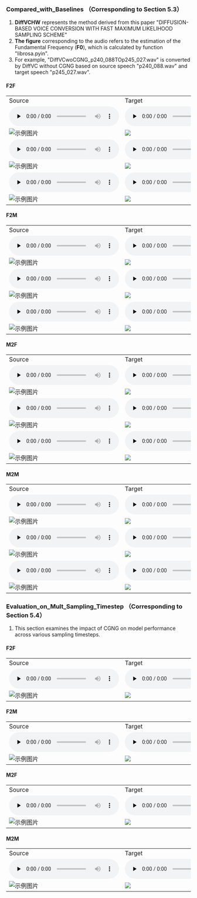 ### Compared_with_Baselines （Corresponding to Section 5.3）
1. **DiffVCHW** represents the method derived from this paper "DIFFUSION-BASED VOICE CONVERSION WITH FAST MAXIMUM LIKELIHOOD SAMPLING SCHEME"
2. **The figure** corresponding to the audio refers to the estimation of the Fundamental Frequency (**F0**), which is calculated by function "librosa.pyin".
3. For example, "DiffVCwoCGNG_p240_088TOp245_027.wav" is converted by DiffVC without CGNG based on source speech "p240_088.wav" and target speech "p245_027.wav".

#### F2F
<table>
   <tr>
      <td>Source</td>
      <td>Target</td>
      <td>AdaINVC</td>
      <td>AgaINVC</td>
      <td>FragmentVC</td>
      <td>MAE-VC</td>
      <td>DiffVCHW</td>
      <td>DiffVCwoCGNG</td>
      <td>DiffVC</td>
   </tr>
   <tr>
      <td><audio id="audio" controls="" preload="none"> <source id="V1_s" src="Sample-DFHW/Compared_with_Baselines/F2F/1/source_p225_004.wav"> </audio></td>
      <td><audio id="audio" controls="" preload="none"> <source id="V1_t" src="Sample-DFHW/Compared_with_Baselines/F2F/1/target_p240_002.wav"> </audio></td>
      <td><audio id="audio" controls="" preload="none"> <source id="V1_A" src="Sample-DFHW/Compared_with_Baselines/F2F/1/AdaINVC_p225_004TOp240_002.wav"> </audio></td>
      <td><audio id="audio" controls="" preload="none"> <source id="V1_B" src="Sample-DFHW/Compared_with_Baselines/F2F/1/AgaINVC_p225_004TOp240_002.wav"> </audio></td>
      <td><audio id="audio" controls="" preload="none"> <source id="V1_C" src="Sample-DFHW/Compared_with_Baselines/F2F/1/FragmentVC_p225_004TOp240_002.wav"> </audio></td>
      <td><audio id="audio" controls="" preload="none"> <source id="V1_D" src="Sample-DFHW/Compared_with_Baselines/F2F/1/MAEVC_p225_004TOp240_002.wav"> </audio></td>
      <td><audio id="audio" controls="" preload="none"> <source id="V1_E" src="Sample-DFHW/Compared_with_Baselines/F2F/1/DiffVCHW_p225_004TOp240_002.wav"> </audio></td>
      <td><audio id="audio" controls="" preload="none"> <source id="V1_F" src="Sample-DFHW/Compared_with_Baselines/F2F/1/DiffVCwoCGNG_p225_004TOp240_002.wav"> </audio></td>
      <td><audio id="audio" controls="" preload="none"> <source id="V1_G" src="Sample-DFHW/Compared_with_Baselines/F2F/1/DiffVC_p225_004TOp240_002.wav"> </audio></td>
   </tr>
  
   
  <tr>
      <td> <img src="Sample-DFHW/Compared_with_Baselines/F2F/1/source_p225_004_f0.png" alt="示例图片"></td>
      <td><img src="Sample-DFHW/Compared_with_Baselines/F2F/1/target_p240_002_f0.png"> </td>
      <td><img src="Sample-DFHW/Compared_with_Baselines/F2F/1/AdaINVC_p225_004TOp240_002_f0.png"></td>
      <td><img src="Sample-DFHW/Compared_with_Baselines/F2F/1/AgaINVC_p225_004TOp240_002_f0.png"> </td>
      <td><img src="Sample-DFHW/Compared_with_Baselines/F2F/1/FragmentVC_p225_004TOp240_002_f0.png"></td>
      <td><img src="Sample-DFHW/Compared_with_Baselines/F2F/1/MAEVC_p225_004TOp240_002_f0.png"> </td>
      <td><img src="Sample-DFHW/Compared_with_Baselines/F2F/1/DiffVCHW_p225_004TOp240_002_f0.png"> </td>
      <td><img src="Sample-DFHW/Compared_with_Baselines/F2F/1/DiffVCwoCGNG_p225_004TOp240_002_f0.png"> </td>
      <td><img src="Sample-DFHW/Compared_with_Baselines/F2F/1/DiffVC_p225_004TOp240_002_f0.png"> </td>
  </tr>

   <tr>
      <td><audio id="audio" controls="" preload="none"> <source id="V1_s" src="Sample-DFHW/Compared_with_Baselines/F2F/2/source_p264_045.wav"> </audio></td>
      <td><audio id="audio" controls="" preload="none"> <source id="V1_t" src="Sample-DFHW/Compared_with_Baselines/F2F/2/target_p225_039.wav"> </audio></td>
      <td><audio id="audio" controls="" preload="none"> <source id="V1_A" src="Sample-DFHW/Compared_with_Baselines/F2F/2/AdaINVC_p264_045TOp225_039.wav"> </audio></td>
      <td><audio id="audio" controls="" preload="none"> <source id="V1_B" src="Sample-DFHW/Compared_with_Baselines/F2F/2/AgaINVC_p264_045TOp225_039.wav"> </audio></td>
      <td><audio id="audio" controls="" preload="none"> <source id="V1_C" src="Sample-DFHW/Compared_with_Baselines/F2F/2/FragmentVC_p264_045TOp225_039.wav"> </audio></td>
      <td><audio id="audio" controls="" preload="none"> <source id="V1_D" src="Sample-DFHW/Compared_with_Baselines/F2F/2/MAEVC_p264_045TOp225_039.wav"> </audio></td>
      <td><audio id="audio" controls="" preload="none"> <source id="V1_E" src="Sample-DFHW/Compared_with_Baselines/F2F/2/DiffVCHW_p264_045TOp225_039.wav"> </audio></td>
      <td><audio id="audio" controls="" preload="none"> <source id="V1_F" src="Sample-DFHW/Compared_with_Baselines/F2F/2/DiffVCwoCGNG_p264_045TOp225_039.wav"> </audio></td>
      <td><audio id="audio" controls="" preload="none"> <source id="V1_G" src="Sample-DFHW/Compared_with_Baselines/F2F/2/DiffVC_p264_045TOp225_039.wav"> </audio></td>
   </tr>
  
   
  <tr>
      <td><img src="Sample-DFHW/Compared_with_Baselines/F2F/2/source_p264_045_f0.png" alt="示例图片"></td>
      <td><img src="Sample-DFHW/Compared_with_Baselines/F2F/2/target_p225_039_f0.png"> </td>
      <td><img src="Sample-DFHW/Compared_with_Baselines/F2F/2/AdaINVC_p264_045TOp225_039_f0.png"></td>
      <td><img src="Sample-DFHW/Compared_with_Baselines/F2F/2/AgaINVC_p264_045TOp225_039_f0.png"> </td>
      <td><img src="Sample-DFHW/Compared_with_Baselines/F2F/2/FragmentVC_p264_045TOp225_039_f0.png"> </td>
      <td><img src="Sample-DFHW/Compared_with_Baselines/F2F/2/MAEVC_p264_045TOp225_039_f0.png"> </td>
      <td><img src="Sample-DFHW/Compared_with_Baselines/F2F/2/DiffVCHW_p264_045TOp225_039_f0.png"> </td>
      <td><img src="Sample-DFHW/Compared_with_Baselines/F2F/2/DiffVCwoCGNG_p264_045TOp225_039_f0.png"></td>
      <td><img src="Sample-DFHW/Compared_with_Baselines/F2F/2/DiffVC_p264_045TOp225_039_f0.png"> </td>
  </tr>

  <tr>
      <td><audio id="audio" controls="" preload="none"> <source id="V1_s" src="Sample-DFHW/Compared_with_Baselines/F2F/3/source_p329_009.wav"> </audio></td>
      <td><audio id="audio" controls="" preload="none"> <source id="V1_t" src="Sample-DFHW/Compared_with_Baselines/F2F/3/target_p225_030.wav"> </audio></td>
      <td><audio id="audio" controls="" preload="none"> <source id="V1_A" src="Sample-DFHW/Compared_with_Baselines/F2F/3/AdaINVC_p329_009TOp225_030.wav"> </audio></td>
      <td><audio id="audio" controls="" preload="none"> <source id="V1_B" src="Sample-DFHW/Compared_with_Baselines/F2F/3/AgaINVC_p329_009TOp225_030.wav"> </audio></td>
      <td><audio id="audio" controls="" preload="none"> <source id="V1_C" src="Sample-DFHW/Compared_with_Baselines/F2F/3/FragmentVC_p329_009TOp225_030.wav"> </audio></td>
      <td><audio id="audio" controls="" preload="none"> <source id="V1_D" src="Sample-DFHW/Compared_with_Baselines/F2F/3/MAEVC_p329_009TOp225_030.wav"> </audio></td>
      <td><audio id="audio" controls="" preload="none"> <source id="V1_E" src="Sample-DFHW/Compared_with_Baselines/F2F/3/DiffVCHW_p329_009TOp225_030.wav"> </audio></td>
      <td><audio id="audio" controls="" preload="none"> <source id="V1_F" src="Sample-DFHW/Compared_with_Baselines/F2F/3/DiffVCwoCGNG_p329_009TOp225_030.wav"> </audio></td>
      <td><audio id="audio" controls="" preload="none"> <source id="V1_G" src="Sample-DFHW/Compared_with_Baselines/F2F/3/DiffVC_p329_009TOp225_030.wav"> </audio></td>
   </tr>
  
   
  <tr>
      <td><img src="Sample-DFHW/Compared_with_Baselines/F2F/3/source_p329_009_f0.png" alt="示例图片"></td>
      <td><img src="Sample-DFHW/Compared_with_Baselines/F2F/3/target_p225_030_f0.png"></td>
      <td><img src="Sample-DFHW/Compared_with_Baselines/F2F/3/AdaINVC_p329_009TOp225_030_f0.png"></td>
      <td><img src="Sample-DFHW/Compared_with_Baselines/F2F/3/AgaINVC_p329_009TOp225_030_f0.png"> </td>
      <td><img src="Sample-DFHW/Compared_with_Baselines/F2F/3/FragmentVC_p329_009TOp225_030_f0.png"></td>
      <td><img src="Sample-DFHW/Compared_with_Baselines/F2F/3/MAEVC_p329_009TOp225_030_f0.png"></td>
      <td><img src="Sample-DFHW/Compared_with_Baselines/F2F/3/DiffVCHW_p329_009TOp225_030_f0.png"> </td>
      <td><img src="Sample-DFHW/Compared_with_Baselines/F2F/3/DiffVCwoCGNG_p329_009TOp225_030_f0.png"> </td>
      <td><img src="Sample-DFHW/Compared_with_Baselines/F2F/3/DiffVC_p329_009TOp225_030_f0.png"> </td>
  </tr>
</table>

#### F2M
<table>
   <tr>
      <td>Source</td>
      <td>Target</td>
      <td>AdaINVC</td>
      <td>AgaINVC</td>
      <td>FragmentVC</td>
      <td>MAE-VC</td>
      <td>DiffVCHW</td>
      <td>DiffVCwoCGNG</td>
      <td>DiffVC</td>
   </tr>
   <tr>
      <td><audio id="audio" controls="" preload="none"> <source id="V1_s" src="Sample-DFHW/Compared_with_Baselines/F2M/1/source_p234_010.wav"> </audio></td>
      <td><audio id="audio" controls="" preload="none"> <source id="V1_t" src="Sample-DFHW/Compared_with_Baselines/F2M/1/target_p326_160.wav"> </audio></td>
      <td><audio id="audio" controls="" preload="none"> <source id="V1_A" src="Sample-DFHW/Compared_with_Baselines/F2M/1/AdaINVC_p234_010TOp326_160.wav"> </audio></td>
      <td><audio id="audio" controls="" preload="none"> <source id="V1_B" src="Sample-DFHW/Compared_with_Baselines/F2M/1/AgaINVC_p234_010TOp326_160.wav"> </audio></td>
      <td><audio id="audio" controls="" preload="none"> <source id="V1_C" src="Sample-DFHW/Compared_with_Baselines/F2M/1/FragmentVC_p234_010TOp326_160.wav"> </audio></td>
      <td><audio id="audio" controls="" preload="none"> <source id="V1_D" src="Sample-DFHW/Compared_with_Baselines/F2M/1/MAEVC_p234_010TOp326_160.wav"> </audio></td>
      <td><audio id="audio" controls="" preload="none"> <source id="V1_E" src="Sample-DFHW/Compared_with_Baselines/F2M/1/DiffVCHW_p234_010TOp326_160.wav"> </audio></td>
      <td><audio id="audio" controls="" preload="none"> <source id="V1_F" src="Sample-DFHW/Compared_with_Baselines/F2M/1/DiffVCwoCGNG_p234_010TOp326_160.wav"> </audio></td>
      <td><audio id="audio" controls="" preload="none"> <source id="V1_G" src="Sample-DFHW/Compared_with_Baselines/F2M/1/DiffVC_p234_010TOp326_160.wav"> </audio></td>
   </tr>
  
   
  <tr>
      <td><img src="Sample-DFHW/Compared_with_Baselines/F2M/1/source_p234_010_f0.png" alt="示例图片"></td>
      <td><img src="Sample-DFHW/Compared_with_Baselines/F2M/1/target_p326_160_f0.png"> </td>
      <td><img src="Sample-DFHW/Compared_with_Baselines/F2M/1/AdaINVC_p234_010TOp326_160_f0.png"></td>
      <td><img src="Sample-DFHW/Compared_with_Baselines/F2M/1/AgaINVC_p234_010TOp326_160_f0.png"></td>
      <td><img src="Sample-DFHW/Compared_with_Baselines/F2M/1/FragmentVC_p234_010TOp326_160_f0.png"> </td>
      <td><img src="Sample-DFHW/Compared_with_Baselines/F2M/1/MAEVC_p234_010TOp326_160_f0.png"></td>
      <td><img src="Sample-DFHW/Compared_with_Baselines/F2M/1/DiffVCHW_p234_010TOp326_160_f0.png"></td>
      <td><img src="Sample-DFHW/Compared_with_Baselines/F2M/1/DiffVCwoCGNG_p234_010TOp326_160_f0.png"></td>
      <td><img src="Sample-DFHW/Compared_with_Baselines/F2M/1/DiffVC_p234_010TOp326_160_f0.png"></td>
  </tr>

   <tr>
      <td><audio id="audio" controls="" preload="none"> <source id="V1_s" src="Sample-DFHW/Compared_with_Baselines/F2M/2/source_p240_088.wav"> </audio></td>
      <td><audio id="audio" controls="" preload="none"> <source id="V1_t" src="Sample-DFHW/Compared_with_Baselines/F2M/2/target_p245_027.wav"> </audio></td>
      <td><audio id="audio" controls="" preload="none"> <source id="V1_A" src="Sample-DFHW/Compared_with_Baselines/F2M/2/AdaINVC_p240_088TOp245_027.wav"> </audio></td>
      <td><audio id="audio" controls="" preload="none"> <source id="V1_B" src="Sample-DFHW/Compared_with_Baselines/F2M/2/AgaINVC_p240_088TOp245_027.wav"> </audio></td>
      <td><audio id="audio" controls="" preload="none"> <source id="V1_C" src="Sample-DFHW/Compared_with_Baselines/F2M/2/FragmentVC_p240_088TOp245_027.wav"> </audio></td>
      <td><audio id="audio" controls="" preload="none"> <source id="V1_D" src="Sample-DFHW/Compared_with_Baselines/F2M/2/MAEVC_p240_088TOp245_027.wav"> </audio></td>
      <td><audio id="audio" controls="" preload="none"> <source id="V1_E" src="Sample-DFHW/Compared_with_Baselines/F2M/2/DiffVCHW_p240_088TOp245_027.wav"> </audio></td>
      <td><audio id="audio" controls="" preload="none"> <source id="V1_F" src="Sample-DFHW/Compared_with_Baselines/F2M/2/DiffVCwoCGNG_p240_088TOp245_027.wav"> </audio></td>
      <td><audio id="audio" controls="" preload="none"> <source id="V1_G" src="Sample-DFHW/Compared_with_Baselines/F2M/2/DiffVC_p240_088TOp245_027.wav"> </audio></td>
   </tr>
  <tr>
      <td><img src="Sample-DFHW/Compared_with_Baselines/F2M/2/source_p240_088_f0.png" alt="示例图片"></td>
      <td><img src="Sample-DFHW/Compared_with_Baselines/F2M/2/target_p245_027_f0.png"> </td>
      <td><img src="Sample-DFHW/Compared_with_Baselines/F2M/2/AdaINVC_p240_088TOp245_027_f0.png"> </td>
      <td><img src="Sample-DFHW/Compared_with_Baselines/F2M/2/AgaINVC_p240_088TOp245_027_f0.png"> </td>
      <td><img src="Sample-DFHW/Compared_with_Baselines/F2M/2/FragmentVC_p240_088TOp245_027_f0.png"> </td>
      <td><img src="Sample-DFHW/Compared_with_Baselines/F2M/2/MAEVC_p240_088TOp245_027_f0.png"></td>
      <td><img src="Sample-DFHW/Compared_with_Baselines/F2M/2/DiffVCHW_p240_088TOp245_027_f0.png"></td>
      <td><img src="Sample-DFHW/Compared_with_Baselines/F2M/2/DiffVCwoCGNG_p240_088TOp245_027_f0.png"></td>
      <td><img src="Sample-DFHW/Compared_with_Baselines/F2M/2/DiffVC_p240_088TOp245_027_f0.png"></td>
  </tr>

  <tr>
      <td><audio id="audio" controls="" preload="none"> <source id="V1_s" src="Sample-DFHW/Compared_with_Baselines/F2M/3/source_p310_034.wav"> </audio></td>
      <td><audio id="audio" controls="" preload="none"> <source id="V1_t" src="Sample-DFHW/Compared_with_Baselines/F2M/3/target_p326_050.wav"> </audio></td>
      <td><audio id="audio" controls="" preload="none"> <source id="V1_A" src="Sample-DFHW/Compared_with_Baselines/F2M/3/AdaINVC_p310_034TOp326_050.wav"> </audio></td>
      <td><audio id="audio" controls="" preload="none"> <source id="V1_B" src="Sample-DFHW/Compared_with_Baselines/F2M/3/AgaINVC_p310_034TOp326_050.wav"> </audio></td>
      <td><audio id="audio" controls="" preload="none"> <source id="V1_C" src="Sample-DFHW/Compared_with_Baselines/F2M/3/FragmentVC_p310_034TOp326_050.wav"> </audio></td>
      <td><audio id="audio" controls="" preload="none"> <source id="V1_D" src="Sample-DFHW/Compared_with_Baselines/F2M/3/MAEVC_p310_034TOp326_050.wav"> </audio></td>
      <td><audio id="audio" controls="" preload="none"> <source id="V1_E" src="Sample-DFHW/Compared_with_Baselines/F2M/3/DiffVCHW_p310_034TOp326_050.wav"> </audio></td>
      <td><audio id="audio" controls="" preload="none"> <source id="V1_F" src="Sample-DFHW/Compared_with_Baselines/F2M/3/DiffVCwoCGNG_p310_034TOp326_050.wav"> </audio></td>
      <td><audio id="audio" controls="" preload="none"> <source id="V1_G" src="Sample-DFHW/Compared_with_Baselines/F2M/3/DiffVC_p310_034TOp326_050.wav"> </audio></td>
   </tr>
  <tr>
      <td><img src="Sample-DFHW/Compared_with_Baselines/F2M/3/source_p310_034_f0.png" alt="示例图片"></td>
      <td><img src="Sample-DFHW/Compared_with_Baselines/F2M/3/target_p326_050_f0.png"> </td>
      <td><img src="Sample-DFHW/Compared_with_Baselines/F2M/3/AdaINVC_p310_034TOp326_050_f0.png"> </td>
      <td><img src="Sample-DFHW/Compared_with_Baselines/F2M/3/AgaINVC_p310_034TOp326_050_f0.png"> </td>
      <td><img src="Sample-DFHW/Compared_with_Baselines/F2M/3/FragmentVC_p310_034TOp326_050_f0.png"></td>
      <td><img src="Sample-DFHW/Compared_with_Baselines/F2M/3/MAEVC_p310_034TOp326_050_f0.png"> </td>
      <td><img src="Sample-DFHW/Compared_with_Baselines/F2M/3/DiffVCHW_p310_034TOp326_050_f0.png"></td>
      <td><img src="Sample-DFHW/Compared_with_Baselines/F2M/3/DiffVCwoCGNG_p310_034TOp326_050_f0.png"> </td>
      <td><img src="Sample-DFHW/Compared_with_Baselines/F2M/3/DiffVC_p310_034TOp326_050_f0.png"></td>
  </tr>
</table>

#### M2F
<table>
   <tr>
      <td>Source</td>
      <td>Target</td>
      <td>AdaINVC</td>
      <td>AgaINVC</td>
      <td>FragmentVC</td>
      <td>MAE-VC</td>
      <td>DiffVCHW</td>
      <td>DiffVCwoCGNG</td>
      <td>DiffVC</td>
   </tr>
   <tr>
      <td><audio id="audio" controls="" preload="none"> <source id="V1_s" src="Sample-DFHW/Compared_with_Baselines/M2F/1/source_p245_062.wav"> </audio></td>
      <td><audio id="audio" controls="" preload="none"> <source id="V1_t" src="Sample-DFHW/Compared_with_Baselines/M2F/1/target_p307_060.wav"> </audio></td>
      <td><audio id="audio" controls="" preload="none"> <source id="V1_A" src="Sample-DFHW/Compared_with_Baselines/M2F/1/AdaINVC_p245_062TOp307_060.wav"> </audio></td>
      <td><audio id="audio" controls="" preload="none"> <source id="V1_B" src="Sample-DFHW/Compared_with_Baselines/M2F/1/AgaINVC_p245_062TOp307_060.wav"> </audio></td>
      <td><audio id="audio" controls="" preload="none"> <source id="V1_C" src="Sample-DFHW/Compared_with_Baselines/M2F/1/FragmentVC_p245_062TOp307_060.wav"> </audio></td>
      <td><audio id="audio" controls="" preload="none"> <source id="V1_D" src="Sample-DFHW/Compared_with_Baselines/M2F/1/MAEVC_p245_062TOp307_060.wav"> </audio></td>
      <td><audio id="audio" controls="" preload="none"> <source id="V1_E" src="Sample-DFHW/Compared_with_Baselines/M2F/1/DiffVCHW_p245_062TOp307_060.wav"> </audio></td>
      <td><audio id="audio" controls="" preload="none"> <source id="V1_F" src="Sample-DFHW/Compared_with_Baselines/M2F/1/DiffVCwoCGNG_p245_062TOp307_060.wav"> </audio></td>
      <td><audio id="audio" controls="" preload="none"> <source id="V1_G" src="Sample-DFHW/Compared_with_Baselines/M2F/1/DiffVC_p245_062TOp307_060.wav"> </audio></td>
   </tr>
  
   
  <tr>
      <td><img src="Sample-DFHW/Compared_with_Baselines/M2F/1/source_p245_062_f0.png" alt="示例图片"></td>
      <td><img src="Sample-DFHW/Compared_with_Baselines/M2F/1/target_p307_060_f0.png"></td>
      <td><img src="Sample-DFHW/Compared_with_Baselines/M2F/1/AdaINVC_p245_062TOp307_060_f0.png"> </td>
      <td><img src="Sample-DFHW/Compared_with_Baselines/M2F/1/AgaINVC_p245_062TOp307_060_f0.png"></td>
      <td><img src="Sample-DFHW/Compared_with_Baselines/M2F/1/FragmentVC_p245_062TOp307_060_f0.png"></td>
      <td><img src="Sample-DFHW/Compared_with_Baselines/M2F/1/MAEVC_p245_062TOp307_060_f0.png"></td>
      <td><img src="Sample-DFHW/Compared_with_Baselines/M2F/1/DiffVCHW_p245_062TOp307_060_f0.png"></td>
      <td><img src="Sample-DFHW/Compared_with_Baselines/M2F/1/DiffVCwoCGNG_p245_062TOp307_060_f0.png"></td>
      <td><img src="Sample-DFHW/Compared_with_Baselines/M2F/1/DiffVC_p245_062TOp307_060_f0.png"></td>
  </tr>

   <tr>
      <td><audio id="audio" controls="" preload="none"> <source id="V1_s" src="Sample-DFHW/Compared_with_Baselines/M2F/2/source_p326_053.wav"> </audio></td>
      <td><audio id="audio" controls="" preload="none"> <source id="V1_t" src="Sample-DFHW/Compared_with_Baselines/M2F/2/target_p240_005.wav"> </audio></td>
      <td><audio id="audio" controls="" preload="none"> <source id="V1_A" src="Sample-DFHW/Compared_with_Baselines/M2F/2/AdaINVC_p326_053TOp240_005.wav"> </audio></td>
      <td><audio id="audio" controls="" preload="none"> <source id="V1_B" src="Sample-DFHW/Compared_with_Baselines/M2F/2/AgaINVC_p326_053TOp240_005.wav"> </audio></td>
      <td><audio id="audio" controls="" preload="none"> <source id="V1_C" src="Sample-DFHW/Compared_with_Baselines/M2F/2/FragmentVC_p326_053TOp240_005.wav"> </audio></td>
      <td><audio id="audio" controls="" preload="none"> <source id="V1_D" src="Sample-DFHW/Compared_with_Baselines/M2F/2/MAEVC_p326_053TOp240_005.wav"> </audio></td>
      <td><audio id="audio" controls="" preload="none"> <source id="V1_E" src="Sample-DFHW/Compared_with_Baselines/M2F/2/DiffVCHW_p326_053TOp240_005.wav"> </audio></td>
      <td><audio id="audio" controls="" preload="none"> <source id="V1_F" src="Sample-DFHW/Compared_with_Baselines/M2F/2/DiffVCwoCGNG_p326_053TOp240_005.wav"> </audio></td>
      <td><audio id="audio" controls="" preload="none"> <source id="V1_G" src="Sample-DFHW/Compared_with_Baselines/M2F/2/DiffVC_p326_053TOp240_005.wav"> </audio></td>
   </tr>
  
   
  <tr>
      <td><img src="Sample-DFHW/Compared_with_Baselines/M2F/2/source_p326_053_f0.png" alt="示例图片"></td>
      <td><img src="Sample-DFHW/Compared_with_Baselines/M2F/2/target_p240_005_f0.png"> </td>
      <td><img src="Sample-DFHW/Compared_with_Baselines/M2F/2/AdaINVC_p326_053TOp240_005_f0.png"></td>
      <td><img src="Sample-DFHW/Compared_with_Baselines/M2F/2/AgaINVC_p326_053TOp240_005_f0.png"></td>
      <td><img src="Sample-DFHW/Compared_with_Baselines/M2F/2/FragmentVC_p326_053TOp240_005_f0.png"></td>
      <td><img src="Sample-DFHW/Compared_with_Baselines/M2F/2/MAEVC_p326_053TOp240_005_f0.png"></td>
      <td><img src="Sample-DFHW/Compared_with_Baselines/M2F/2/DiffVCHW_p326_053TOp240_005_f0.png"></td>
      <td><img src="Sample-DFHW/Compared_with_Baselines/M2F/2/DiffVCwoCGNG_p326_053TOp240_005_f0.png"> </td>
      <td><img src="Sample-DFHW/Compared_with_Baselines/M2F/2/DiffVC_p326_053TOp240_005_f0.png"></td>
  </tr>

  <tr>
      <td><audio id="audio" controls="" preload="none"> <source id="V1_s" src="Sample-DFHW/Compared_with_Baselines/M2F/3/source_p347_062.wav"> </audio></td>
      <td><audio id="audio" controls="" preload="none"> <source id="V1_t" src="Sample-DFHW/Compared_with_Baselines/M2F/3/target_p234_013.wav"> </audio></td>
      <td><audio id="audio" controls="" preload="none"> <source id="V1_A" src="Sample-DFHW/Compared_with_Baselines/M2F/3/AdaINVC_p347_062TOp234_013.wav"> </audio></td>
      <td><audio id="audio" controls="" preload="none"> <source id="V1_B" src="Sample-DFHW/Compared_with_Baselines/M2F/3/AgaINVC_p347_062TOp234_013.wav"> </audio></td>
      <td><audio id="audio" controls="" preload="none"> <source id="V1_C" src="Sample-DFHW/Compared_with_Baselines/M2F/3/FragmentVC_p347_062TOp234_013.wav"> </audio></td>
      <td><audio id="audio" controls="" preload="none"> <source id="V1_D" src="Sample-DFHW/Compared_with_Baselines/M2F/3/MAEVC_p347_062TOp234_013.wav"> </audio></td>
      <td><audio id="audio" controls="" preload="none"> <source id="V1_E" src="Sample-DFHW/Compared_with_Baselines/M2F/3/DiffVCHW_p347_062TOp234_013.wav"> </audio></td>
      <td><audio id="audio" controls="" preload="none"> <source id="V1_F" src="Sample-DFHW/Compared_with_Baselines/M2F/3/DiffVCwoCGNG_p347_062TOp234_013.wav"> </audio></td>
      <td><audio id="audio" controls="" preload="none"> <source id="V1_G" src="Sample-DFHW/Compared_with_Baselines/M2F/3/DiffVC_p347_062TOp234_013.wav"> </audio></td>
   </tr>
  <tr>
      <td><img src="Sample-DFHW/Compared_with_Baselines/M2F/3/source_p347_062_f0.png" alt="示例图片"></td>
      <td><img src="Sample-DFHW/Compared_with_Baselines/M2F/3/target_p234_013_f0.png"></td>
      <td><img src="Sample-DFHW/Compared_with_Baselines/M2F/3/AdaINVC_p347_062TOp234_013_f0.png"></td>
      <td><img src="Sample-DFHW/Compared_with_Baselines/M2F/3/AgaINVC_p347_062TOp234_013_f0.png"></td>
      <td><img src="Sample-DFHW/Compared_with_Baselines/M2F/3/FragmentVC_p347_062TOp234_013_f0.png"></td>
      <td><img src="Sample-DFHW/Compared_with_Baselines/M2F/3/MAEVC_p347_062TOp234_013_f0.png"></td>
      <td><img src="Sample-DFHW/Compared_with_Baselines/M2F/3/DiffVCHW_p347_062TOp234_013_f0.png"></td>
      <td><img src="Sample-DFHW/Compared_with_Baselines/M2F/3/DiffVCwoCGNG_p347_062TOp234_013_f0.png"></td>
      <td><img src="Sample-DFHW/Compared_with_Baselines/M2F/3/DiffVC_p347_062TOp234_013_f0.png"></td>
  </tr>
</table>

#### M2M
<table>
   <tr>
      <td>Source</td>
      <td>Target</td>
      <td>AdaINVC</td>
      <td>AgaINVC</td>
      <td>FragmentVC</td>
      <td>MAE-VC</td>
      <td>DiffVCHW</td>
      <td>DiffVCwoCGNG</td>
      <td>DiffVC</td>
   </tr>
   <tr>
      <td><audio id="audio" controls="" preload="none"> <source id="V1_s" src="Sample-DFHW/Compared_with_Baselines/M2M/1/source_p251_002.wav"> </audio></td>
      <td><audio id="audio" controls="" preload="none"> <source id="V1_t" src="Sample-DFHW/Compared_with_Baselines/M2M/1/target_p254_008.wav"> </audio></td>
      <td><audio id="audio" controls="" preload="none"> <source id="V1_A" src="Sample-DFHW/Compared_with_Baselines/M2M/1/AdaINVC_p251_002TOp254_008.wav"> </audio></td>
      <td><audio id="audio" controls="" preload="none"> <source id="V1_B" src="Sample-DFHW/Compared_with_Baselines/M2M/1/AgaINVC_p251_002TOp254_008.wav"> </audio></td>
      <td><audio id="audio" controls="" preload="none"> <source id="V1_C" src="Sample-DFHW/Compared_with_Baselines/M2M/1/FragmentVC_p251_002TOp254_008.wav"> </audio></td>
      <td><audio id="audio" controls="" preload="none"> <source id="V1_D" src="Sample-DFHW/Compared_with_Baselines/M2M/1/MAEVC_p251_002TOp254_008.wav"> </audio></td>
      <td><audio id="audio" controls="" preload="none"> <source id="V1_E" src="Sample-DFHW/Compared_with_Baselines/M2M/1/DiffVCHW_p251_002TOp254_008.wav"> </audio></td>
      <td><audio id="audio" controls="" preload="none"> <source id="V1_F" src="Sample-DFHW/Compared_with_Baselines/M2M/1/DiffVCwoCGNG_p251_002TOp254_008.wav"> </audio></td>
      <td><audio id="audio" controls="" preload="none"> <source id="V1_G" src="Sample-DFHW/Compared_with_Baselines/M2M/1/DiffVC_p251_002TOp254_008.wav"> </audio></td>
   </tr>
 <tr>
      <td><img src="Sample-DFHW/Compared_with_Baselines/M2M/1/source_p251_002_f0.png" alt="示例图片"></td>
      <td><img src="Sample-DFHW/Compared_with_Baselines/M2M/1/target_p254_008_f0.png"></td>
      <td><img src="Sample-DFHW/Compared_with_Baselines/M2M/1/AdaINVC_p251_002TOp254_008_f0.png"></td>
      <td><img src="Sample-DFHW/Compared_with_Baselines/M2M/1/AgaINVC_p251_002TOp254_008_f0.png"></td>
      <td><img src="Sample-DFHW/Compared_with_Baselines/M2M/1/FragmentVC_p251_002TOp254_008_f0.png"></td>
      <td><img src="Sample-DFHW/Compared_with_Baselines/M2M/1/MAEVC_p251_002TOp254_008_f0.png"></td>
      <td><img src="Sample-DFHW/Compared_with_Baselines/M2M/1/DiffVCHW_p251_002TOp254_008_f0.png"> </td>
      <td><img src="Sample-DFHW/Compared_with_Baselines/M2M/1/DiffVCwoCGNG_p251_002TOp254_008_f0.png"></td>
      <td><img src="Sample-DFHW/Compared_with_Baselines/M2M/1/DiffVC_p251_002TOp254_008_f0.png"> </audio></td>
  </tr>

   <tr>
      <td><audio id="audio" controls="" preload="none"> <source id="V1_s" src="Sample-DFHW/Compared_with_Baselines/M2M/2/source_p260_040.wav"> </audio></td>
      <td><audio id="audio" controls="" preload="none"> <source id="V1_t" src="Sample-DFHW/Compared_with_Baselines/M2M/2/target_p254_033.wav"> </audio></td>
      <td><audio id="audio" controls="" preload="none"> <source id="V1_A" src="Sample-DFHW/Compared_with_Baselines/M2M/2/AdaINVC_p260_040TOp254_033.wav"> </audio></td>
      <td><audio id="audio" controls="" preload="none"> <source id="V1_B" src="Sample-DFHW/Compared_with_Baselines/M2M/2/AgaINVC_p260_040TOp254_033.wav"> </audio></td>
      <td><audio id="audio" controls="" preload="none"> <source id="V1_C" src="Sample-DFHW/Compared_with_Baselines/M2M/2/FragmentVC_p260_040TOp254_033.wav"> </audio></td>
      <td><audio id="audio" controls="" preload="none"> <source id="V1_D" src="Sample-DFHW/Compared_with_Baselines/M2M/2/MAEVC_p260_040TOp254_033.wav"> </audio></td>
      <td><audio id="audio" controls="" preload="none"> <source id="V1_E" src="Sample-DFHW/Compared_with_Baselines/M2M/2/DiffVCHW_p260_040TOp254_033.wav"> </audio></td>
      <td><audio id="audio" controls="" preload="none"> <source id="V1_F" src="Sample-DFHW/Compared_with_Baselines/M2M/2/DiffVCwoCGNG_p260_040TOp254_033.wav"> </audio></td>
      <td><audio id="audio" controls="" preload="none"> <source id="V1_G" src="Sample-DFHW/Compared_with_Baselines/M2M/2/DiffVC_p260_040TOp254_033.wav"> </audio></td>
   </tr>
 <tr>
      <td><img src="Sample-DFHW/Compared_with_Baselines/M2M/2/source_p260_040_f0.png" alt="示例图片"></td>
      <td><img src="Sample-DFHW/Compared_with_Baselines/M2M/2/target_p254_033_f0.png"></td>
      <td><img src="Sample-DFHW/Compared_with_Baselines/M2M/2/AdaINVC_p260_040TOp254_033_f0.png"> </td>
      <td><img src="Sample-DFHW/Compared_with_Baselines/M2M/2/AgaINVC_p260_040TOp254_033_f0.png"></td>
      <td><img src="Sample-DFHW/Compared_with_Baselines/M2M/2/FragmentVC_p260_040TOp254_033_f0.png"></td>
      <td><img src="Sample-DFHW/Compared_with_Baselines/M2M/2/MAEVC_p260_040TOp254_033_f0.png"></td>
      <td><img src="Sample-DFHW/Compared_with_Baselines/M2M/2/DiffVCHW_p260_040TOp254_033_f0.png"></td>
      <td><img src="Sample-DFHW/Compared_with_Baselines/M2M/2/DiffVCwoCGNG_p260_040TOp254_033_f0.png"></td>
      <td><img src="Sample-DFHW/Compared_with_Baselines/M2M/2/DiffVC_p260_040TOp254_033_f0.png"></td>
  </tr>
 <tr>
      <td><audio id="audio" controls="" preload="none"> <source id="V1_s" src="Sample-DFHW/Compared_with_Baselines/M2M/3/source_p374_002.wav"> </audio></td>
      <td><audio id="audio" controls="" preload="none"> <source id="V1_t" src="Sample-DFHW/Compared_with_Baselines/M2M/3/target_p245_038.wav"> </audio></td>
      <td><audio id="audio" controls="" preload="none"> <source id="V1_A" src="Sample-DFHW/Compared_with_Baselines/M2M/3/AdaINVC_p374_002TOp245_038.wav"> </audio></td>
      <td><audio id="audio" controls="" preload="none"> <source id="V1_B" src="Sample-DFHW/Compared_with_Baselines/M2M/3/AgaINVC_p374_002TOp245_038.wav"> </audio></td>
      <td><audio id="audio" controls="" preload="none"> <source id="V1_C" src="Sample-DFHW/Compared_with_Baselines/M2M/3/FragmentVC_p374_002TOp245_038.wav"> </audio></td>
      <td><audio id="audio" controls="" preload="none"> <source id="V1_D" src="Sample-DFHW/Compared_with_Baselines/M2M/3/MAEVC_p374_002TOp245_038.wav"> </audio></td>
      <td><audio id="audio" controls="" preload="none"> <source id="V1_E" src="Sample-DFHW/Compared_with_Baselines/M2M/3/DiffVCHW_p374_002TOp245_038.wav"> </audio></td>
      <td><audio id="audio" controls="" preload="none"> <source id="V1_F" src="Sample-DFHW/Compared_with_Baselines/M2M/3/DiffVCwoCGNG_p374_002TOp245_038.wav"> </audio></td>
      <td><audio id="audio" controls="" preload="none"> <source id="V1_G" src="Sample-DFHW/Compared_with_Baselines/M2M/3/DiffVC_p374_002TOp245_038.wav"> </audio></td>
   </tr>
  <tr>
      <td><img src="Sample-DFHW/Compared_with_Baselines/M2M/3/source_p374_002_f0.png" alt="示例图片"></td>
      <td><img src="Sample-DFHW/Compared_with_Baselines/M2M/3/target_p245_038_f0.png"> </td>
      <td><img src="Sample-DFHW/Compared_with_Baselines/M2M/3/AdaINVC_p374_002TOp245_038_f0.png"> </td>
      <td><img src="Sample-DFHW/Compared_with_Baselines/M2M/3/AgaINVC_p374_002TOp245_038_f0.png"></td>
      <td><img src="Sample-DFHW/Compared_with_Baselines/M2M/3/FragmentVC_p374_002TOp245_038_f0.png"></td>
      <td><img src="Sample-DFHW/Compared_with_Baselines/M2M/3/MAEVC_p374_002TOp245_038_f0.png"> </td>
      <td><img src="Sample-DFHW/Compared_with_Baselines/M2M/3/DiffVCHW_p374_002TOp245_038_f0.png"></td>
      <td><img src="Sample-DFHW/Compared_with_Baselines/M2M/3/DiffVCwoCGNG_p374_002TOp245_038_f0.png"></td>
      <td><img src="Sample-DFHW/Compared_with_Baselines/M2M/3/DiffVC_p374_002TOp245_038_f0.png"> </td>
  </tr>
</table>


### Evaluation_on_Mult_Sampling_Timestep （Corresponding to Section 5.4）
1. This section examines the impact of CGNG on model performance across various sampling timesteps.
#### F2F
<table>
   <tr>
      <td>Source</td>
      <td>Target</td>
      <td>step20_woCGNG</td>
      <td>step20_CGNG</td>
      <td>step30_woCGNG</td>
      <td>step30_CGNG</td>
      <td>step40_woCGNG</td>
      <td>step40_CGNG</td>
      <td>step50_woCGNG</td>
      <td>step50_CGNG</td>
   </tr>
   <tr>
      <td><audio id="audio" controls="" preload="none"> <source id="V1_s" src="Sample-DFHW/Evaluation_on_Sampling_Timestep/f2f/source_f_p240_088.wav"> </audio></td>
      <td><audio id="audio" controls="" preload="none"> <source id="V1_t" src="Sample-DFHW/Evaluation_on_Sampling_Timestep/f2f/target_f_p225_058.wav"> </audio></td>
      <td><audio id="audio" controls="" preload="none"> <source id="V1_A" src="Sample-DFHW/Evaluation_on_Sampling_Timestep/f2f/step20_woCGNG_f_p240_088TOf_p225_058.wav"> </audio></td>
      <td><audio id="audio" controls="" preload="none"> <source id="V1_B" src="Sample-DFHW/Evaluation_on_Sampling_Timestep/f2f/step20_CGNG_f_p240_088TOf_p225_058.wav"> </audio></td>
      <td><audio id="audio" controls="" preload="none"> <source id="V1_C" src="Sample-DFHW/Evaluation_on_Sampling_Timestep/f2f/step30_woCGNG_f_p240_088TOf_p225_058.wav"> </audio></td>
      <td><audio id="audio" controls="" preload="none"> <source id="V1_D" src="Sample-DFHW/Evaluation_on_Sampling_Timestep/f2f/step30_CGNG_f_p240_088TOf_p225_058.wav"> </audio></td>
      <td><audio id="audio" controls="" preload="none"> <source id="V1_E" src="Sample-DFHW/Evaluation_on_Sampling_Timestep/f2f/step40_woCGNG_f_p240_088TOf_p225_058.wav"> </audio></td>
      <td><audio id="audio" controls="" preload="none"> <source id="V1_F" src="Sample-DFHW/Evaluation_on_Sampling_Timestep/f2f/step40_CGNG_f_p240_088TOf_p225_058.wav"> </audio></td>
      <td><audio id="audio" controls="" preload="none"> <source id="V1_G" src="Sample-DFHW/Evaluation_on_Sampling_Timestep/f2f/step50_woCGNG_f_p240_088TOf_p225_058.wav"> </audio></td>
      <td><audio id="audio" controls="" preload="none"> <source id="V1_H" src="Sample-DFHW/Evaluation_on_Sampling_Timestep/f2f/step50_CGNG_f_p240_088TOf_p225_058.wav"> </audio></td>
   </tr>
   <tr>
      <td><img src="Sample-DFHW/Evaluation_on_Sampling_Timestep/f2f/source_f_p240_088_f0.png" alt="示例图片"></td>
      <td><img src="Sample-DFHW/Evaluation_on_Sampling_Timestep/f2f/target_f_p225_058_f0.png"> </td>
      <td><img src="Sample-DFHW/Evaluation_on_Sampling_Timestep/f2f/step20_woCGNG_f_p240_088TOf_p225_058_f0.png"> </td>
      <td><img src="Sample-DFHW/Evaluation_on_Sampling_Timestep/f2f/step20_CGNG_f_p240_088TOf_p225_058_f0.png"> </td>
      <td><img src="Sample-DFHW/Evaluation_on_Sampling_Timestep/f2f/step30_woCGNG_f_p240_088TOf_p225_058_f0.png"> </td>
      <td><img src="Sample-DFHW/Evaluation_on_Sampling_Timestep/f2f/step30_CGNG_f_p240_088TOf_p225_058_f0.png"> </td>
      <td><img src="Sample-DFHW/Evaluation_on_Sampling_Timestep/f2f/step40_woCGNG_f_p240_088TOf_p225_058_f0.png"></td>
      <td><img src="Sample-DFHW/Evaluation_on_Sampling_Timestep/f2f/step40_CGNG_f_p240_088TOf_p225_058_f0.png"> </td>
      <td><img src="Sample-DFHW/Evaluation_on_Sampling_Timestep/f2f/step50_woCGNG_f_p240_088TOf_p225_058_f0.png"> </td>
      <td><img src="Sample-DFHW/Evaluation_on_Sampling_Timestep/f2f/step50_CGNG_f_p240_088TOf_p225_058_f0.png"> </td>
  </tr>
</table>

#### F2M
<table>
   <tr>
      <td>Source</td>
      <td>Target</td>
      <td>step20_woCGNG</td>
      <td>step20_CGNG</td>
      <td>step30_woCGNG</td>
      <td>step30_CGNG</td>
      <td>step40_woCGNG</td>
      <td>step40_CGNG</td>
      <td>step50_woCGNG</td>
      <td>step50_CGNG</td>
   </tr>
   <tr>
      <td><audio id="audio" controls="" preload="none"> <source id="V1_s" src="Sample-DFHW/Evaluation_on_Sampling_Timestep/f2m/source_f_p240_088.wav"> </audio></td>
      <td><audio id="audio" controls="" preload="none"> <source id="V1_t" src="Sample-DFHW/Evaluation_on_Sampling_Timestep/f2m/target_m_p245_062.wav"> </audio></td>
      <td><audio id="audio" controls="" preload="none"> <source id="V1_A" src="Sample-DFHW/Evaluation_on_Sampling_Timestep/f2m/step20_woCGNG_f_p240_088TOm_p245_062.wav"> </audio></td>
      <td><audio id="audio" controls="" preload="none"> <source id="V1_B" src="Sample-DFHW/Evaluation_on_Sampling_Timestep/f2m/step20_CGNG_f_p240_088TOm_p245_062.wav"> </audio></td>
      <td><audio id="audio" controls="" preload="none"> <source id="V1_C" src="Sample-DFHW/Evaluation_on_Sampling_Timestep/f2m/step30_woCGNG_f_p240_088TOm_p245_062.wav"> </audio></td>
      <td><audio id="audio" controls="" preload="none"> <source id="V1_D" src="Sample-DFHW/Evaluation_on_Sampling_Timestep/f2m/step30_CGNG_f_p240_088TOm_p245_062.wav"> </audio></td>
      <td><audio id="audio" controls="" preload="none"> <source id="V1_E" src="Sample-DFHW/Evaluation_on_Sampling_Timestep/f2m/step40_woCGNG_f_p240_088TOm_p245_062.wav"> </audio></td>
      <td><audio id="audio" controls="" preload="none"> <source id="V1_F" src="Sample-DFHW/Evaluation_on_Sampling_Timestep/f2m/step40_CGNG_f_p240_088TOm_p245_062.wav"> </audio></td>
      <td><audio id="audio" controls="" preload="none"> <source id="V1_G" src="Sample-DFHW/Evaluation_on_Sampling_Timestep/f2m/step50_woCGNG_f_p240_088TOm_p245_062.wav"> </audio></td>
      <td><audio id="audio" controls="" preload="none"> <source id="V1_H" src="Sample-DFHW/Evaluation_on_Sampling_Timestep/f2m/step50_CGNG_f_p240_088TOm_p245_062.wav"> </audio></td>
   </tr>
   <tr>
      <td><img src="Sample-DFHW/Evaluation_on_Sampling_Timestep/f2m/source_f_p240_088_f0.png" alt="示例图片"></td>
      <td><img src="Sample-DFHW/Evaluation_on_Sampling_Timestep/f2m/target_m_p245_062_f0.png"> </td>
      <td><img src="Sample-DFHW/Evaluation_on_Sampling_Timestep/f2m/step20_woCGNG_f_p240_088TOm_p245_062_f0.png"></td>
      <td><img src="Sample-DFHW/Evaluation_on_Sampling_Timestep/f2m/step20_CGNG_f_p240_088TOm_p245_062_f0.png"></td>
      <td><img src="Sample-DFHW/Evaluation_on_Sampling_Timestep/f2m/step30_woCGNG_f_p240_088TOm_p245_062_f0.png"></td>
      <td><img src="Sample-DFHW/Evaluation_on_Sampling_Timestep/f2m/step30_CGNG_f_240_088TOm_p245_062_f0.png"></td>
      <td><img src="Sample-DFHW/Evaluation_on_Sampling_Timestep/f2m/step40_woCGNG_f_p240_088TOm_p245_062_f0.png"></td>
      <td><img src="Sample-DFHW/Evaluation_on_Sampling_Timestep/f2m/step40_CGNG_f_p240_088TOm_p245_062_f0.png"></td>
      <td><img src="Sample-DFHW/Evaluation_on_Sampling_Timestep/f2m/step50_woCGNG_f_p240_088TOm_p245_062_f0.png"></td>
      <td><img src="Sample-DFHW/Evaluation_on_Sampling_Timestep/f2m/step50_CGNG_f_p240_088TOm_p245_062_f0.png"> </td>
  </tr>
</table>

#### M2F
<table>
   <tr>
      <td>Source</td>
      <td>Target</td>
      <td>step20_woCGNG</td>
      <td>step20_CGNG</td>
      <td>step30_woCGNG</td>
      <td>step30_CGNG</td>
      <td>step40_woCGNG</td>
      <td>step40_CGNG</td>
      <td>step50_woCGNG</td>
      <td>step50_CGNG</td>
   </tr>
   <tr>
      <td><audio id="audio" controls="" preload="none"> <source id="V1_s" src="Sample-DFHW/Evaluation_on_Sampling_Timestep/m2f/source_m_p326_051.wav"> </audio></td>
      <td><audio id="audio" controls="" preload="none"> <source id="V1_t" src="Sample-DFHW/Evaluation_on_Sampling_Timestep/m2f/target_f_p234_023.wav"> </audio></td>
      <td><audio id="audio" controls="" preload="none"> <source id="V1_A" src="Sample-DFHW/Evaluation_on_Sampling_Timestep/m2f/step20_woCGNG_m_p326_051TOf_p234_023.wav"> </audio></td>
      <td><audio id="audio" controls="" preload="none"> <source id="V1_B" src="Sample-DFHW/Evaluation_on_Sampling_Timestep/m2f/step20_CGNG_m_p326_051TOf_p234_023.wav"> </audio></td>
      <td><audio id="audio" controls="" preload="none"> <source id="V1_C" src="Sample-DFHW/Evaluation_on_Sampling_Timestep/m2f/step30_woCGNG_m_p326_051TOf_p234_023.wav"> </audio></td>
      <td><audio id="audio" controls="" preload="none"> <source id="V1_D" src="Sample-DFHW/Evaluation_on_Sampling_Timestep/m2f/step30_CGNG_m_p326_051TOf_p234_023.wav"> </audio></td>
      <td><audio id="audio" controls="" preload="none"> <source id="V1_E" src="Sample-DFHW/Evaluation_on_Sampling_Timestep/m2f/step40_woCGNG_m_p326_051TOf_p234_023.wav"> </audio></td>
      <td><audio id="audio" controls="" preload="none"> <source id="V1_F" src="Sample-DFHW/Evaluation_on_Sampling_Timestep/m2f/step40_CGNG_m_p326_051TOf_p234_023.wav"> </audio></td>
      <td><audio id="audio" controls="" preload="none"> <source id="V1_G" src="Sample-DFHW/Evaluation_on_Sampling_Timestep/m2f/step50_woCGNG_m_p326_051TOf_p234_023.wav"> </audio></td>
      <td><audio id="audio" controls="" preload="none"> <source id="V1_H" src="Sample-DFHW/Evaluation_on_Sampling_Timestep/m2f/step50_CGNG_m_p326_051TOf_p234_023.wav"> </audio></td>
   </tr>
   <tr>
      <td><img src="Sample-DFHW/Evaluation_on_Sampling_Timestep/m2f/source_m_p326_051_f0.png" alt="示例图片"></td>
      <td><img src="Sample-DFHW/Evaluation_on_Sampling_Timestep/m2f/target_f_p234_023_f0.png"> </td>
      <td><img src="Sample-DFHW/Evaluation_on_Sampling_Timestep/m2f/step20_woCGNG_m_p326_051TOf_p234_023_f0.png"> </td>
      <td><img src="Sample-DFHW/Evaluation_on_Sampling_Timestep/m2f/step20_CGNG_m_p326_051TOf_p234_023_f0.png"> </td>
      <td><img src="Sample-DFHW/Evaluation_on_Sampling_Timestep/m2f/step30_woCGNG_m_p326_051TOf_p234_023_f0.png"> </td>
      <td><img src="Sample-DFHW/Evaluation_on_Sampling_Timestep/m2f/step30_CGNG_m_p326_051TOf_p234_023_f0.png"> </td>
      <td><img src="Sample-DFHW/Evaluation_on_Sampling_Timestep/m2f/step40_woCGNG_m_p326_051TOf_p234_023_f0.png"> </td>
      <td><img src="Sample-DFHW/Evaluation_on_Sampling_Timestep/m2f/step40_CGNG_m_p326_051TOf_p234_023_f0.png"> </td>
      <td><img src="Sample-DFHW/Evaluation_on_Sampling_Timestep/m2f/step50_woCGNG_m_p326_051TOf_p234_023_f0.png"> </td>
      <td><img src="Sample-DFHW/Evaluation_on_Sampling_Timestep/m2f/step50_CGNG_m_p326_051TOf_p234_023_f0.png"> </td>
  </tr>
</table>

#### M2M
<table>
   <tr>
      <td>Source</td>
      <td>Target</td>
      <td>step20_woCGNG</td>
      <td>step20_CGNG</td>
      <td>step30_woCGNG</td>
      <td>step30_CGNG</td>
      <td>step40_woCGNG</td>
      <td>step40_CGNG</td>
      <td>step50_woCGNG</td>
      <td>step50_CGNG</td>
   </tr>
   <tr>
      <td><audio id="audio" controls="" preload="none"> <source id="V1_s" src="Sample-DFHW/Evaluation_on_Sampling_Timestep/m2m/source_m_p347_062.wav"> </audio></td>
      <td><audio id="audio" controls="" preload="none"> <source id="V1_t" src="Sample-DFHW/Evaluation_on_Sampling_Timestep/m2m/target_m_p326_160.wav"> </audio></td>
      <td><audio id="audio" controls="" preload="none"> <source id="V1_A" src="Sample-DFHW/Evaluation_on_Sampling_Timestep/m2m/step20_woCGNG_m_p347_062TOm_p326_160.wav"> </audio></td>
      <td><audio id="audio" controls="" preload="none"> <source id="V1_B" src="Sample-DFHW/Evaluation_on_Sampling_Timestep/m2m/step20_CGNG_m_p347_062TOm_p326_160.wav"> </audio></td>
      <td><audio id="audio" controls="" preload="none"> <source id="V1_C" src="Sample-DFHW/Evaluation_on_Sampling_Timestep/m2m/step30_woCGNG_m_p347_062TOm_p326_160.wav"> </audio></td>
      <td><audio id="audio" controls="" preload="none"> <source id="V1_D" src="Sample-DFHW/Evaluation_on_Sampling_Timestep/m2m/step30_CGNG_m_p347_062TOm_p326_160.wav"> </audio></td>
      <td><audio id="audio" controls="" preload="none"> <source id="V1_E" src="Sample-DFHW/Evaluation_on_Sampling_Timestep/m2m/step40_woCGNG_m_p347_062TOm_p326_160.wav"> </audio></td>
      <td><audio id="audio" controls="" preload="none"> <source id="V1_F" src="Sample-DFHW/Evaluation_on_Sampling_Timestep/m2m/step40_CGNG_m_p347_062TOm_p326_160.wav"> </audio></td>
      <td><audio id="audio" controls="" preload="none"> <source id="V1_G" src="Sample-DFHW/Evaluation_on_Sampling_Timestep/m2m/step50_woCGNG_m_p347_062TOm_p326_160.wav"> </audio></td>
      <td><audio id="audio" controls="" preload="none"> <source id="V1_H" src="Sample-DFHW/Evaluation_on_Sampling_Timestep/m2m/step50_CGNG_m_p347_062TOm_p326_160.wav"> </audio></td>
   </tr>
   <tr>
      <td><img src="Sample-DFHW/Evaluation_on_Sampling_Timestep/m2m/source_m_p347_062_f0.png" alt="示例图片"></td>
      <td><img src="Sample-DFHW/Evaluation_on_Sampling_Timestep/m2m/target_m_p326_160_f0.png"> </td>
      <td><img src="Sample-DFHW/Evaluation_on_Sampling_Timestep/m2m/step20_woCGNG_m_p347_062TOm_p326_160_f0.png"> </td>
      <td><img src="Sample-DFHW/Evaluation_on_Sampling_Timestep/m2m/step20_CGNG_m_p347_062TOm_p326_160_f0.png"> </td>
      <td><img src="Sample-DFHW/Evaluation_on_Sampling_Timestep/m2m/step30_woCGNG_m_p347_062TOm_p326_160_f0.png"> </td>
      <td><img src="Sample-DFHW/Evaluation_on_Sampling_Timestep/m2m/step30_CGNG_m_p347_062TOm_p326_160_f0.png"> </td>
      <td><img src="Sample-DFHW/Evaluation_on_Sampling_Timestep/m2m/step40_woCGNG_m_p347_062TOm_p326_160_f0.png"> </td>
      <td><img src="Sample-DFHW/Evaluation_on_Sampling_Timestep/m2m/step40_CGNG_m_p347_062TOm_p326_160_f0.png"> </td>
      <td><img src="Sample-DFHW/Evaluation_on_Sampling_Timestep/m2m/step50_woCGNG_m_p347_062TOm_p326_160_f0.png"> </td>
      <td><img src="Sample-DFHW/Evaluation_on_Sampling_Timestep/m2m/step50_CGNG_m_p347_062TOm_p326_160_f0.png"> </td>
  </tr>
</table>
